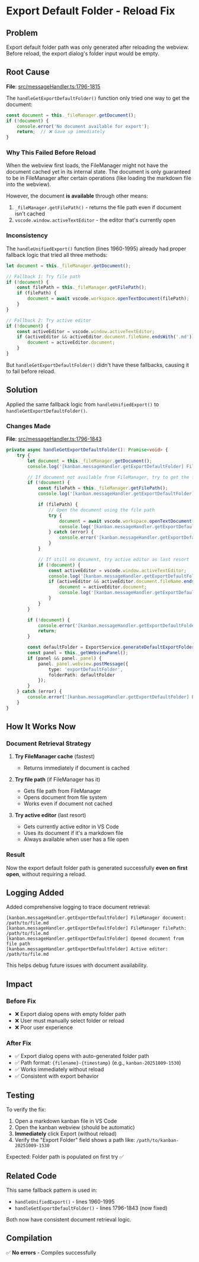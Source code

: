 # Export Default Folder - Reload Fix

## Problem
Export default folder path was only generated after reloading the webview. Before reload, the export dialog's folder input would be empty.

## Root Cause

**File**: [src/messageHandler.ts:1796-1815](src/messageHandler.ts#L1796)

The `handleGetExportDefaultFolder()` function only tried one way to get the document:

```typescript
const document = this._fileManager.getDocument();
if (!document) {
    console.error('No document available for export');
    return;  // ❌ Gave up immediately
}
```

### Why This Failed Before Reload

When the webview first loads, the FileManager might not have the document cached yet in its internal state. The document is only guaranteed to be in FileManager after certain operations (like loading the markdown file into the webview).

However, the document **is available** through other means:
1. `_fileManager.getFilePath()` - returns the file path even if document isn't cached
2. `vscode.window.activeTextEditor` - the editor that's currently open

### Inconsistency

The `handleUnifiedExport()` function (lines 1960-1995) already had proper fallback logic that tried all three methods:

```typescript
let document = this._fileManager.getDocument();

// Fallback 1: Try file path
if (!document) {
    const filePath = this._fileManager.getFilePath();
    if (filePath) {
        document = await vscode.workspace.openTextDocument(filePath);
    }
}

// Fallback 2: Try active editor
if (!document) {
    const activeEditor = vscode.window.activeTextEditor;
    if (activeEditor && activeEditor.document.fileName.endsWith('.md')) {
        document = activeEditor.document;
    }
}
```

But `handleGetExportDefaultFolder()` didn't have these fallbacks, causing it to fail before reload.

## Solution

Applied the same fallback logic from `handleUnifiedExport()` to `handleGetExportDefaultFolder()`.

### Changes Made

**File**: [src/messageHandler.ts:1796-1843](src/messageHandler.ts#L1796)

```typescript
private async handleGetExportDefaultFolder(): Promise<void> {
    try {
        let document = this._fileManager.getDocument();
        console.log('[kanban.messageHandler.getExportDefaultFolder] FileManager document:', document ? document.uri.fsPath : 'null');

        // If document not available from FileManager, try to get the file path and open it
        if (!document) {
            const filePath = this._fileManager.getFilePath();
            console.log('[kanban.messageHandler.getExportDefaultFolder] FileManager filePath:', filePath || 'null');

            if (filePath) {
                // Open the document using the file path
                try {
                    document = await vscode.workspace.openTextDocument(filePath);
                    console.log('[kanban.messageHandler.getExportDefaultFolder] Opened document from file path');
                } catch (error) {
                    console.error('[kanban.messageHandler.getExportDefaultFolder] Failed to open document from file path:', error);
                }
            }

            // If still no document, try active editor as last resort
            if (!document) {
                const activeEditor = vscode.window.activeTextEditor;
                console.log('[kanban.messageHandler.getExportDefaultFolder] Active editor:', activeEditor ? activeEditor.document.fileName : 'null');
                if (activeEditor && activeEditor.document.fileName.endsWith('.md')) {
                    document = activeEditor.document;
                    console.log('[kanban.messageHandler.getExportDefaultFolder] Using active editor document as fallback');
                }
            }
        }

        if (!document) {
            console.error('[kanban.messageHandler.getExportDefaultFolder] No document available for export');
            return;
        }

        const defaultFolder = ExportService.generateDefaultExportFolder(document.uri.fsPath);
        const panel = this._getWebviewPanel();
        if (panel && panel._panel) {
            panel._panel.webview.postMessage({
                type: 'exportDefaultFolder',
                folderPath: defaultFolder
            });
        }
    } catch (error) {
        console.error('[kanban.messageHandler.getExportDefaultFolder] Error:', error);
    }
}
```

## How It Works Now

### Document Retrieval Strategy

1. **Try FileManager cache** (fastest)
   - Returns immediately if document is cached

2. **Try file path** (if FileManager has it)
   - Gets file path from FileManager
   - Opens document from file system
   - Works even if document not cached

3. **Try active editor** (last resort)
   - Gets currently active editor in VS Code
   - Uses its document if it's a markdown file
   - Always available when user has a file open

### Result

Now the export default folder path is generated successfully **even on first open**, without requiring a reload.

## Logging Added

Added comprehensive logging to trace document retrieval:

```
[kanban.messageHandler.getExportDefaultFolder] FileManager document: /path/to/file.md
[kanban.messageHandler.getExportDefaultFolder] FileManager filePath: /path/to/file.md
[kanban.messageHandler.getExportDefaultFolder] Opened document from file path
[kanban.messageHandler.getExportDefaultFolder] Active editor: /path/to/file.md
```

This helps debug future issues with document availability.

## Impact

### Before Fix
- ❌ Export dialog opens with empty folder path
- ❌ User must manually select folder or reload
- ❌ Poor user experience

### After Fix
- ✅ Export dialog opens with auto-generated folder path
- ✅ Path format: `{filename}-{timestamp}` (e.g., `kanban-20251009-1530`)
- ✅ Works immediately without reload
- ✅ Consistent with export behavior

## Testing

To verify the fix:

1. Open a markdown kanban file in VS Code
2. Open the kanban webview (should be automatic)
3. **Immediately** click Export (without reload)
4. Verify the "Export Folder" field shows a path like: `/path/to/kanban-20251009-1530`

Expected: Folder path is populated on first try ✅

## Related Code

This same fallback pattern is used in:
- `handleUnifiedExport()` - lines 1960-1995
- `handleGetExportDefaultFolder()` - lines 1796-1843 (now fixed)

Both now have consistent document retrieval logic.

## Compilation

✅ **No errors** - Compiles successfully
